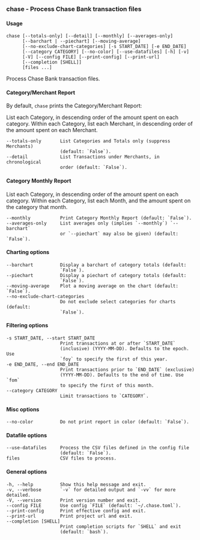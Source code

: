 ### chase - Process Chase Bank transaction files

#### Usage
    chase [--totals-only] [--detail] [--monthly] [--averages-only]
          [--barchart | --piechart] [--moving-average]
          [--no-exclude-chart-categories] [-s START_DATE] [-e END_DATE]
          [--category CATEGORY] [--no-color] [--use-datafiles] [-h] [-v]
          [-V] [--config FILE] [--print-config] [--print-url]
          [--completion [SHELL]]
          [files ...]
    
Process Chase Bank transaction files.

#### Category/Merchant Report
  By default, `chase` prints the Category/Merchant Report:
  
  List each Category, in descending order of the amount spent on
  each category.  Within each Category, list each Merchant, in
  descending order of the amount spent on each Merchant.

    --totals-only       List Categories and Totals only (suppress Merchants)
                        (default: `False`).
    --detail            List Transactions under Merchants, in chronological
                        order (default: `False`).

#### Category Monthly Report
  List each Category, in descending order of the amount spent on
  each category.  Within each Category, list each Month, and the
  amount spent on the category that month.

    --monthly           Print Category Monthly Report (default: `False`).
    --averages-only     List averages only (implies `--monthly`) `--barchart`
                        or `--piechart` may also be given) (default: `False`).

#### Charting options
    --barchart          Display a barchart of category totals (default:
                        `False`).
    --piechart          Display a piechart of category totals (default:
                        `False`).
    --moving-average    Plot a moving average on the chart (default: `False`).
    --no-exclude-chart-categories
                        Do not exclude select categories for charts (default:
                        `False`).

#### Filtering options
    -s START_DATE, --start START_DATE
                        Print transactions at or after `START_DATE`
                        (inclusive) (YYYY-MM-DD). Defaults to the epoch. Use
                        `foy` to specify the first of this year.
    -e END_DATE, --end END_DATE
                        Print transactions prior to `END_DATE` (exclusive)
                        (YYYY-MM-DD). Defaults to the end of time. Use `fom`
                        to specify the first of this month.
    --category CATEGORY
                        Limit transactions to `CATEGORY`.

#### Misc options
    --no-color          Do not print report in color (default: `False`).

#### Datafile options
    --use-datafiles     Process the CSV files defined in the config file
                        (default: `False`).
    files               CSV files to process.

#### General options
    -h, --help          Show this help message and exit.
    -v, --verbose       `-v` for detailed output and `-vv` for more detailed.
    -V, --version       Print version number and exit.
    --config FILE       Use config `FILE` (default: `~/.chase.toml`).
    --print-config      Print effective config and exit.
    --print-url         Print project url and exit.
    --completion [SHELL]
                        Print completion scripts for `SHELL` and exit
                        (default: `bash`).
